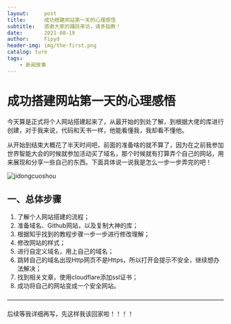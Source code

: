 ```yaml
---
layout:     post
title:      成功搭建网站第一天的心理感悟
subtitle:   感谢大家的踊跃来访，请多指教！
date:       2021-08-19
author:     Fipyd
header-img: img/the-first.png
catalog: ture
tags:
    - 新闻故事
---
```

# 成功搭建网站第一天的心理感悟

​		今天算是正式将个人网站搭建起来了，从最开始的到处了解，到根据大佬的库进行创建，对于我来说，代码和天书一样，他能看懂我，我却看不懂他。

​		从开始到结束大概花了半天时间吧，前面的准备啥的就不算了，因为在之前我参加世界智能大会的时候就参加活动买了域名，那个时候就有打算弄个自己的网站，用来展现和分享一些自己的东西。下面具体说一说我是怎么一步一步弄完的吧！

![jidongcuoshou](/Users/fupengyu/Desktop/jidongcuoshou.gif)

## 一、总体步骤

1. 了解个人网站搭建的流程；
2. 准备域名、Github网站，以及复制大神的库；
3. 根据知乎找到的教程步骤一步一步进行修改理解；
4. 修改网站的样式；
5. 进行自定义域名，用上自己的域名；
6. 跳转自己的域名出现Http网页不是Https，所以打开会提示不安全，继续想办法解决；
7. 找到相关文章，使用cloudflare添加ssl证书；
8. 成功将自己的网站变成一个安全网站。

————————————————————————————————————

后续等我详细再写，先这样我该回家啦！！！！
